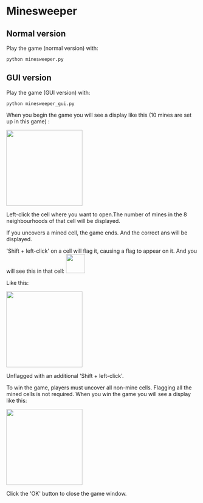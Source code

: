 # Minesweeper

## Normal version
Play the game (normal version) with:
```
python minesweeper.py
```

## GUI version
Play the game (GUI version) with:
```
python minesweeper_gui.py
```
When you begin the game you will see a display like this (10 mines are set up in this game) :

<img src="https://user-images.githubusercontent.com/52001212/119067586-69fdf100-ba1d-11eb-8a3f-c4c5913f5134.jpg" width="200px">

Left-click the cell where you want to open.The number of mines in the 8 neighbourhoods of that cell will be displayed.

If you uncovers a mined cell, the game ends. And the correct ans will be displayed.

'Shift + left-click' on a cell will flag it, causing a flag to appear on it. And you will see this in that cell:
<img src="https://user-images.githubusercontent.com/52001212/119067306-b7c62980-ba1c-11eb-863c-4ffcb84c380e.png" width="50px">

Like this:

<img src="https://user-images.githubusercontent.com/52001212/119069883-e98dbf00-ba21-11eb-9c1c-564db664e2f3.jpg" width="200px">

Unflagged with an additional 'Shift + left-click'.

To win the game, players must uncover all non-mine cells. Flagging all the mined cells is not required. When you win the game you will see a display like this:

<img src="https://user-images.githubusercontent.com/52001212/119070530-2312fa00-ba23-11eb-9699-ab860e4dcb43.jpg" width="200px">

Click the 'OK' button to close the game window.
